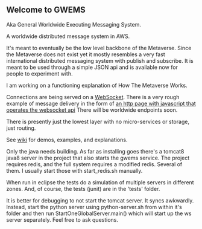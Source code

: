 Welcome to GWEMS 
-------------------
Aka General Worldwide Executing Messaging System.

A worldwide distributed message system in AWS.

It's meant to eventually be the low level backbone of the Metaverse. Since the Metaverse does not exist yet it mostly resembles a very fast international distributed messaging system with publish and subscribe. It is meant to be used through a simple JSON api and is available now for people to experiment with.

I am working on a functioning explanation of How The Metaverse Works.

Connections are being served on a [WebSocket](ws://go3here.com:8081/). There is a very rough example of message delivery in the form of [an http page with javascript that operates the websocket api]( http://go2here.com) There will be worldwide endpoints soon. 

There is presently just the lowest layer with no micro-services or storage, just routing. 

See [wiki](https://github.com/awootton/GeneralWorldwideExecutingMessagingSystem1/wiki) for demos, examples, and explanations.  

Only the java needs building. As far as installing goes there's a tomcat8 java8 server in the project that also starts the gwems service. The project requires redis, and the full system requires a modified redis. Several of them. I usually start those with start_redis.sh manually.

When run in eclipse the tests do a simulation of multiple servers in different zones. And, of course, the tests (junit) are in the 'tests' folder. 

It is better for debugging to not start the tomcat server. It syncs awkwardly. Instead, start the python server using python-server.sh from within it's folder and then run StartOneGlobalServer.main() which will start up the ws server separately. Feel free to ask questions. 


